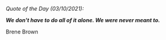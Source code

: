 *Quote of the Day (03/10/2021):*

_**We don't have to do all of it alone. We were never meant to.**_

Brene Brown